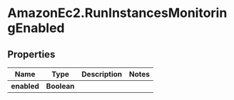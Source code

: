 # AmazonEc2.RunInstancesMonitoringEnabled

## Properties

Name | Type | Description | Notes
------------ | ------------- | ------------- | -------------
**enabled** | **Boolean** |  | 


